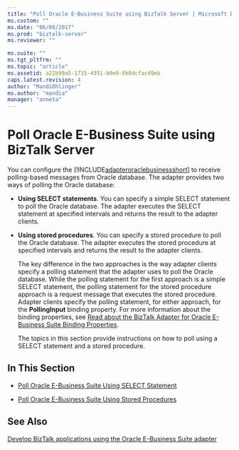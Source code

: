```yaml
---
title: "Poll Oracle E-Business Suite using BizTalk Server | Microsoft Docs"
ms.custom: ""
ms.date: "06/08/2017"
ms.prod: "biztalk-server"
ms.reviewer: ""

ms.suite: ""
ms.tgt_pltfrm: ""
ms.topic: "article"
ms.assetid: a22b99a5-1715-4351-b0e0-6b8dcfacd9eb
caps.latest.revision: 4
author: "MandiOhlinger"
ms.author: "mandia"
manager: "anneta"
---
```

# Poll Oracle E-Business Suite using BizTalk Server
You can configure the [!INCLUDE[adapteroraclebusinessshort](../../includes/adapteroraclebusinessshort-md.md)] to receive polling-based messages from Oracle database. The adapter provides two ways of polling the Oracle database:  
  
- **Using SELECT statements**. You can specify a simple SELECT statement to poll the Oracle database. The adapter executes the SELECT statement at specified intervals and returns the result to the adapter clients.  
  
- **Using stored procedures**. You can specify a stored procedure to poll the Oracle database. The adapter executes the stored procedure at specified intervals and returns the result to the adapter clients.  
  
  The key difference in the two approaches is the way adapter clients specify a polling statement that the adapter uses to poll the Oracle database. While the polling statement for the first approach is a simple SELECT statement, the polling statement for the stored procedure approach is a request message that executes the stored procedure. Adapter clients specify the polling statement, for either approach, for the **PollingInput** binding property. For more information about the binding properties, see [Read about the BizTalk Adapter for Oracle E-Business Suite Binding Properties](../../adapters-and-accelerators/adapter-oracle-ebs/read-about-the-biztalk-adapter-for-oracle-e-business-suite-binding-properties.md).  
  
  The topics in this section provide instructions on how to poll using a SELECT statement and a stored procedure.  
  
## In This Section  
  
-   [Poll Oracle E-Business Suite Using SELECT Statement](../../adapters-and-accelerators/adapter-oracle-ebs/poll-oracle-e-business-suite-using-select-statement.md)  
  
-   [Poll Oracle E-Business Suite Using Stored Procedures](../../adapters-and-accelerators/adapter-oracle-ebs/poll-oracle-e-business-suite-using-stored-procedures.md)  
  
## See Also  
[Develop BizTalk applications using the Oracle E-Business Suite adapter](../../adapters-and-accelerators/adapter-oracle-ebs/develop-biztalk-applications-using-the-oracle-e-business-suite-adapter.md)